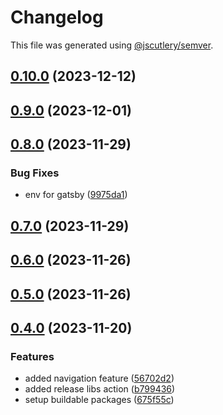 # Changelog

This file was generated using [@jscutlery/semver](https://github.com/jscutlery/semver).

## [0.10.0](https://github.com/deriv-com/deriv-com-v2/compare/hooks-0.9.0...hooks-0.10.0) (2023-12-12)

## [0.9.0](https://github.com/deriv-com/deriv-com-v2/compare/hooks-0.8.0...hooks-0.9.0) (2023-12-01)

## [0.8.0](https://github.com/deriv-com/deriv-com-v2/compare/hooks-0.7.0...hooks-0.8.0) (2023-11-29)


### Bug Fixes

* env for gatsby ([9975da1](https://github.com/deriv-com/deriv-com-v2/commit/9975da145911a1b191f974f363bc84f27213ae5e))

## [0.7.0](https://github.com/deriv-com/deriv-com-v2/compare/hooks-0.6.0...hooks-0.7.0) (2023-11-29)

## [0.6.0](https://github.com/deriv-com/deriv-com-v2/compare/hooks-0.5.0...hooks-0.6.0) (2023-11-26)

## [0.5.0](https://github.com/deriv-com/deriv-com-v2/compare/hooks-0.4.0...hooks-0.5.0) (2023-11-26)

## [0.4.0](https://github.com/deriv-com/deriv-com-v2/compare/hooks-0.3.0...hooks-0.4.0) (2023-11-20)

### Features

- added navigation feature ([56702d2](https://github.com/deriv-com/deriv-com-v2/commit/56702d2bac2e9c081ca7f986fead7f50f53723e4))
- added release libs action ([b799436](https://github.com/deriv-com/deriv-com-v2/commit/b7994362021f5da9c1d02cd995c8ee0bd8c353a7))
- setup buildable packages ([675f55c](https://github.com/deriv-com/deriv-com-v2/commit/675f55c6b1d1984596a664306deab038383a9f31))
